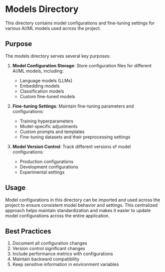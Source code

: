 # Models Directory

This directory contains model configurations and fine-tuning settings for various AI/ML models used across the project.

## Purpose

The models directory serves several key purposes:

1. **Model Configuration Storage**: Store configuration files for different AI/ML models, including:
   - Language models (LLMs)
   - Embedding models
   - Classification models
   - Custom fine-tuned models

2. **Fine-tuning Settings**: Maintain fine-tuning parameters and configurations:
   - Training hyperparameters
   - Model-specific adjustments
   - Custom prompts and templates
   - Fine-tuning datasets and their preprocessing settings

3. **Model Version Control**: Track different versions of model configurations:
   - Production configurations
   - Development configurations
   - Experimental settings

## Usage

Model configurations in this directory can be imported and used across the project to ensure consistent model behavior and settings. This centralized approach helps maintain standardization and makes it easier to update model configurations across the entire application.

## Best Practices

1. Document all configuration changes
2. Version control significant changes
3. Include performance metrics with configurations
4. Maintain backward compatibility
5. Keep sensitive information in environment variables
